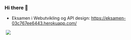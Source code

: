 ### Hi there 👋

- Eksamen i Webutvikling og API design: https://eksamen-03c767ee6443.herokuapp.com/

<img src="https://komarev.com/ghpvc/?username=williamcaamot&style=flat-square&color=blue" alt=""/>

<a href="https:/www.ernær.no">
    <img src="https://imagedelivery.net/z2m6Ed4QzlmrjzOwceQIvQ/d45dffd1-6d6d-4ebe-1f63-1c1f47ad7200/ernaerMeals"/>
</a>


<!--
**williamcaamot/williamcaamot** is a ✨ _special_ ✨ repository because its `README.md` (this file) appears on your GitHub profile.

Here are some ideas to get you started:

- 🔭 I’m currently working on ...
- 🌱 I’m currently learning ...
- 👯 I’m looking to collaborate on ...
- 🤔 I’m looking for help with ...
- 💬 Ask me about ...
- 📫 How to reach me: ...
- 😄 Pronouns: ...
- ⚡ Fun fact: ...
-->

